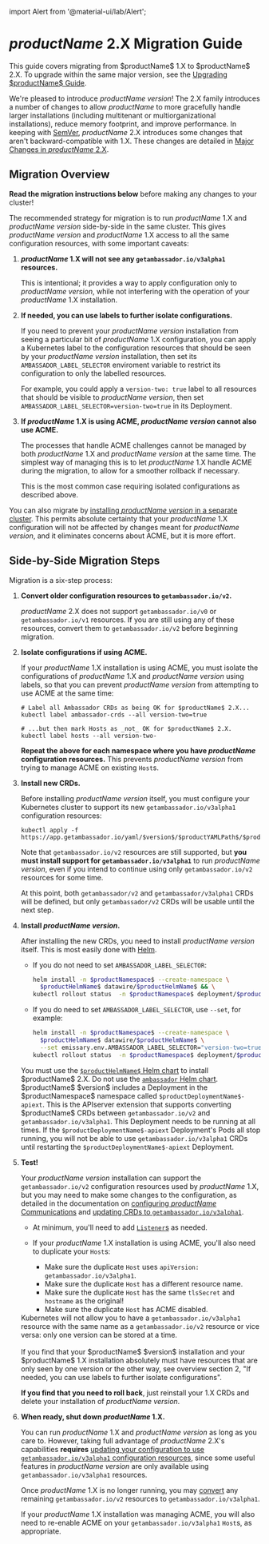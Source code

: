 import Alert from '@material-ui/lab/Alert';

# $productName$ 2.X Migration Guide

<Alert severity="info">
  This guide covers migrating from $productName$ 1.X to $productName$ 2.X. To upgrade within
  the same major version, see the <a href="../upgrading">Upgrading $productName$ Guide</a>.
</Alert>

We're pleased to introduce $productName$ $version$! The 2.X family introduces a number of
changes to allow $productName$ to more gracefully handle larger installations (including
multitenant or multiorganizational installations), reduce memory footprint, and improve
performance. In keeping with [SemVer](https://semver.org), $productName$ 2.X introduces
some changes that aren't backward-compatible with 1.X. These changes are detailed in
[Major Changes in $productName$ 2.X](../../../about/changes-2.x).

## Migration Overview

<Alert severity="warning">
  <b>Read the migration instructions below</b> before making any changes to your
  cluster!
</Alert>

The recommended strategy for migration is to run $productName$ 1.X and $productName$
$version$ side-by-side in the same cluster. This gives $productName$ $version$
and $productName$ 1.X access to all the same configuration resources, with some
important caveats:

1. **$productName$ 1.X will not see any `getambassador.io/v3alpha1` resources.**

   This is intentional; it provides a way to apply configuration only to 
   $productName$ $version$, while not interfering with the operation of your
   $productName$ 1.X installation.

2. **If needed, you can use labels to further isolate configurations.**

   If you need to prevent your $productName$ $version$ installation from
   seeing a particular bit of $productName$ 1.X configuration, you can apply
   a Kubernetes label to the configuration resources that should be seen by
   your $productName$ $version$ installation, then set its
   `AMBASSADOR_LABEL_SELECTOR` enviroment variable to restrict its configuration
   to only the labelled resources.

   For example, you could apply a `version-two: true` label to all resources
   that should be visible to $productName$ $version$, then set
   `AMBASSADOR_LABEL_SELECTOR=version-two=true` in its Deployment.

3. **If $productName$ 1.X is using ACME, $productName$ $version$ cannot also use ACME.**

   The processes that handle ACME challenges cannot be managed by both $productName$
   1.X and $productName$ $version$ at the same time. The simplest way of managing this
   is to let $productName$ 1.X handle ACME during the migration, to allow for a smoother
   rollback if necessary.

   This is the most common case requiring isolated configurations as described above.

You can also migrate by [installing $productName$ $version$ in a separate cluster](../migrate-to-2-alternate).
This permits absolute certainty that your $productName$ 1.X configuration will not be
affected by changes meant for $productName$ $version$, and it eliminates concerns about
ACME, but it is more effort.

## Side-by-Side Migration Steps

Migration is a six-step process:

1. **Convert older configuration resources to `getambassador.io/v2`.**

   $productName$ 2.X does not support <code>getambassador.io/v0</code> or
   <code>getambassador.io/v1</code> resources. If you are still using any of these
   resources, convert them to <code>getambassador.io/v2</code> before beginning migration.

2. **Isolate configurations if using ACME.**

   If your $productName$ 1.X installation is using ACME, you must isolate the
   configurations of $productName$ 1.X and $productName$ $version$ using labels,
   so that you can prevent $productName$ $version$ from attempting to use ACME
   at the same time:

   ```
   # Label all Ambassador CRDs as being OK for $productName$ 2.X...
   kubectl label ambassador-crds --all version-two=true

   # ...but then mark Hosts as _not_ OK for $productName$ 2.X.
   kubectl label hosts --all version-two-
   ```

   **Repeat the above for each namespace where you have $productName$ configuration
   resources.** This prevents $productName$ $version$ from trying to manage ACME on existing
   `Host`s.

3. **Install new CRDs.**

   Before installing $productName$ $version$ itself, you must configure your
   Kubernetes cluster to support its new `getambassador.io/v3alpha1` configuration
   resources:

   ```
   kubectl apply -f https://app.getambassador.io/yaml/$version$/$productYAMLPath$/$productCRDName$
   ```

   Note that `getambassador.io/v2` resources are still supported, but **you must
   install support for `getambassador.io/v3alpha1`** to run $productName$ $version$,
   even if you intend to continue using only `getambassador.io/v2` resources for some
   time.

   <Alert severity="info">
     At this point, both <code>getambassador/v2</code> and <code>getambassador/v3alpha1</code>
     CRDs will be defined, but only <code>getambassador/v2</code> CRDs will be usable until
     the next step.
   </Alert>

4. **Install $productName$ $version$.**

   After installing the new CRDs, you need to install $productName$ $version$ itself.
   This is most easily done with [Helm](../helm).

   - If you do not need to set `AMBASSADOR_LABEL_SELECTOR`:

      ```bash
      helm install -n $productNamespace$ --create-namespace \
        $productHelmName$ datawire/$productHelmName$ && \
      kubectl rollout status  -n $productNamespace$ deployment/$productDeploymentName$ -w
      ```

   - If you do need to set `AMBASSADOR_LABEL_SELECTOR`, use `--set`, for example:

      ```bash
      helm install -n $productNamespace$ --create-namespace \
        $productHelmName$ datawire/$productHelmName$ \
        --set emissary.env.AMBASSADOR_LABEL_SELECTOR="version-two=true" && \
      kubectl rollout status  -n $productNamespace$ deployment/$productDeploymentName$ -w
      ```

   <Alert severity="warning">
     You must use the <a href="https://github.com/datawire/edge-stack/"><code>$productHelmName$</code> Helm chart</a> to install $productName$ 2.X.
     Do not use the <a href="https://github.com/emissary-ingress/emissary/tree/release/v1.14/charts/ambassador"><code>ambassador</code> Helm chart</a>.
   </Alert>

   <Alert severity="info">
     $productName$ $version$ includes a Deployment in the $productNamespace$ namespace
     called <code>$productDeploymentName$-apiext</code>. This is the APIserver extension
     that supports converting $productName$ CRDs between <code>getambassador.io/v2</code>
     and <code>getambassador.io/v3alpha1</code>. This Deployment needs to be running at
     all times.
   </Alert>

   <Alert severity="warning">
     If the <code>$productDeploymentName$-apiext</code> Deployment's Pods all stop running,
     you will not be able to use <code>getambassador.io/v3alpha1</code> CRDs until restarting
     the <code>$productDeploymentName$-apiext</code> Deployment.
   </Alert>

5. **Test!**

   Your $productName$ $version$ installation can support the `getambassador.io/v2`
   configuration resources used by $productName$ 1.X, but you may need to make some
   changes to the configuration, as detailed in the documentation on 
   [configuring $productName$ Communications](../../../howtos/configure-communications)
   and [updating CRDs to `getambassador.io/v3alpha1`](../convert-to-v3alpha1). 

   - At minimum, you'll need to add [`Listener`s](../../running/listener) as needed.

   - If  your $productName$ 1.X installation is using ACME, you'll also need to duplicate
     your `Host`s:

      - Make sure the duplicate `Host` uses `apiVersion: getambassador.io/v3alpha1`.
      - Make sure the duplicate `Host` has a different resource name.
      - Make sure the duplicate `Host` has the same `tlsSecret` and `hostname` as the original!
      - Make sure the duplicate `Host` has ACME disabled.

   <Alert severity="info">
    Kubernetes will not allow you to have a <code>getambassador.io/v3alpha1</code> resource
    with the same name as a <code>getambassador.io/v2</code> resource or vice versa: only
    one version can be stored at a time.<br/>
    <br/>
    If you find that your $productName$ $version$ installation and your $productName$ 1.X
    installation absolutely must have resources that are only seen by one version or the
    other way, see overview section 2, "If needed, you can use labels to further isolate configurations".
   </Alert>

   **If you find that you need to roll back**, just reinstall your 1.X CRDs and delete your 
   installation of $productName$ $version$.

6. **When ready, shut down $productName$ 1.X.**

   You can run $productName$ 1.X and $productName$ $version$ as long as you care to. 
   However, taking full advantage of $productName$ 2.X's capabilities **requires**
   [updating your configuration to use `getambassador.io/v3alpha1` configuration resources](../convert-to-v3alpha1),
   since some useful features in $productName$ $version$ are only available using 
   `getambassador.io/v3alpha1` resources.

   Once $productName$ 1.X is no longer running, you may [convert](..convert-to-v3alpha1)
   any remaining `getambassador.io/v2` resources to `getambassador.io/v3alpha1`. 

   If your $productName$ 1.X installation was managing ACME, you will also need to 
   re-enable ACME on your `getambassador.io/v3alpha1` `Host`s, as appropriate.

